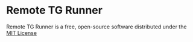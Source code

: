 # Remote TG Runner

Remote TG Runner is a free, open-source software distributed under the [MIT License](LICENSE.txt)
